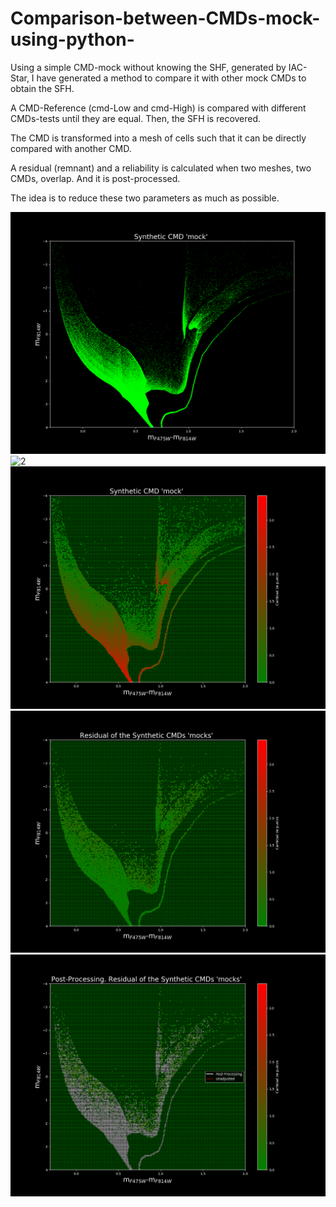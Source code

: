# Comparison-between-CMDs-mock-using-python-
Using a simple CMD-mock without knowing the SHF, generated by IAC-Star, I have generated a method to compare it with other mock CMDs to obtain the SFH.

A CMD-Reference (cmd-Low and cmd-High) is compared with different CMDs-tests until they are equal. Then, the SFH is recovered. 

The CMD is transformed into a mesh of cells such that it can be directly compared with another CMD.

A residual (remnant) and a reliability is calculated when two meshes, two CMDs, overlap. And it is post-processed.

The idea is to reduce these two parameters as much as possible. 

![1](/figures/Bruto_IAC.png)
![2](figures/DistribuciónCeldas_IAC.png)
![2a](figures/Mallado_IAC.png)
![2b](figures/Mallado.png)
![3](figures/Post_Mallado.png)
